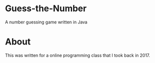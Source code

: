 # Guess-the-Number
A number guessing game written in Java

# About
This was written for a online programming class that I took back in 2017.

